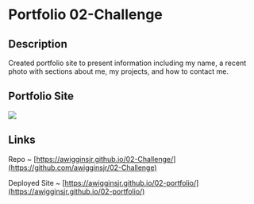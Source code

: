 # Portfolio 02-Challenge

## Description

Created portfolio site to present information including my name, a recent photo with sections about me, my projects, and how to contact me.

## Portfolio Site

<img src="./assets/images/portfoliscreenshot.png">

## Links

Repo ~ [https://awigginsjr.github.io/02-Challenge/](https://github.com/awigginsjr/02-Challenge)

Deployed Site ~ [https://awigginsjr.github.io/02-portfolio/](https://awigginsjr.github.io/02-portfolio/)
